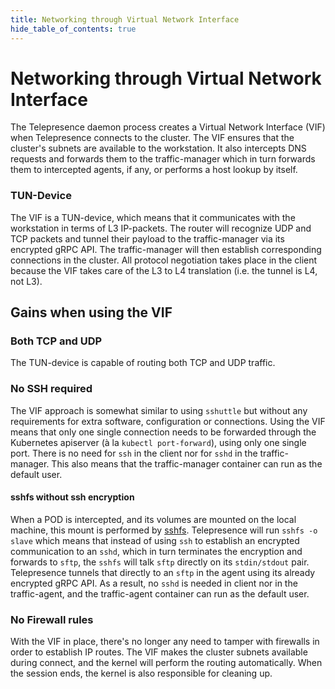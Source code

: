 ```yaml
---
title: Networking through Virtual Network Interface
hide_table_of_contents: true
---
```


# Networking through Virtual Network Interface

The Telepresence daemon process creates a Virtual Network Interface (VIF) when Telepresence connects to the cluster. The VIF ensures that the cluster's subnets are available to the workstation. It also intercepts DNS requests and forwards them to the traffic-manager which in turn forwards them to intercepted agents, if any, or performs a host lookup by itself.

### TUN-Device
The VIF is a TUN-device, which means that it communicates with the workstation in terms of L3 IP-packets. The router will recognize UDP and TCP packets and tunnel their payload to the traffic-manager via its encrypted gRPC API. The traffic-manager will then establish corresponding connections in the cluster. All protocol negotiation takes place in the client because the VIF takes care of the L3 to L4 translation (i.e. the tunnel is L4, not L3).

## Gains when using the VIF

### Both TCP and UDP
The TUN-device is capable of routing both TCP and UDP traffic.

### No SSH required

The VIF approach is somewhat similar to using `sshuttle` but without
any requirements for extra software, configuration or connections.
Using the VIF means that only one single connection needs to be
forwarded through the Kubernetes apiserver (à la `kubectl
port-forward`), using only one single port.  There is no need for
`ssh` in the client nor for `sshd` in the traffic-manager.  This also
means that the traffic-manager container can run as the default user.

#### sshfs without ssh encryption
When a POD is intercepted, and its volumes are mounted on the local machine, this mount is performed by [sshfs](https://github.com/libfuse/sshfs). Telepresence will run `sshfs -o slave` which means that instead of using `ssh` to establish an encrypted communication to an `sshd`, which in turn terminates the encryption and forwards to `sftp`, the `sshfs` will talk `sftp` directly on its `stdin/stdout` pair. Telepresence tunnels that directly to an `sftp` in the agent using its already encrypted gRPC API. As a result, no `sshd` is needed in client nor in the traffic-agent, and the traffic-agent container can run as the default user.

### No Firewall rules
With the VIF in place, there's no longer any need to tamper with firewalls in order to establish IP routes. The VIF makes the cluster subnets available during connect, and the kernel will perform the routing automatically. When the session ends, the kernel is also responsible for cleaning up.

